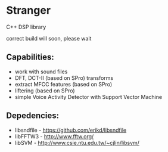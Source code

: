 Stranger
========

C++ DSP library

correct build will soon, please wait

## Сapabilities:

* work with sound files
* DFT, DCT-II (based on SPro) transforms
* extract MFCC features (based on SPro)
* liftering (based on SPro)
* simple Voice Activity Detector with Support Vector Machine

## Depedencies:

* libsndfile - https://github.com/erikd/libsndfile
* libFFTW3 - http://www.fftw.org/
* libSVM - http://www.csie.ntu.edu.tw/~cjlin/libsvm/